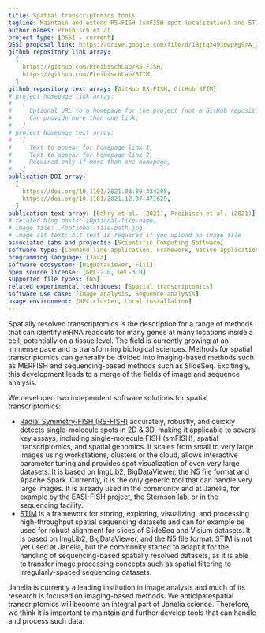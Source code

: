 ```yaml
---
title: Spatial transcriptomics tools
tagline: Maintain and extend RS-FISH (smFISH spot localization) and STIM (handling spatial transcriptomics data).
author names: Preibisch et al.
project type: [OSSI - current]
OSSI proposal link: https://drive.google.com/file/d/1Bjtqz49JdwpXg9rA_Xk_0qjQuV7fwKvu/view
github repository link array:
  [
    https://github.com/PreibischLab/RS-FISH,
    https://github.com/PreibischLab/STIM,
  ]
github repository text array: [GitHub RS-FISH, GitHub STIM]
# project homepage link array:
#   [
#     Optional URL to a homepage for the project (not a GitHub repository),
#     Can provide more than one link,
#   ]
# project homepage text array:
#   [
#     Text to appear for homepage link 1,
#     Text to appear for homepage link 2,
#     Required only if more than one homepage,
#   ]
publication DOI array:
  [
    https://doi.org/10.1101/2021.03.09.434205,
    https://doi.org/10.1101/2021.12.07.471629,
  ]
publication text array: [Bahry et al. (2021), Preibisch et al. (2021)]
# related blog posts: [Optional-file-name]
# image file: ./optional-file-path.jpg
# image alt text: Alt text is required if you upload an image file
associated labs and projects: [Scientific Computing Software]
software type: [Command line application, Framework, Native application]
programming language: [Java]
software ecosystem: [BigDataViewer, Fiji]
open source license: [GPL-2.0, GPL-3.0]
supported file types: [N5]
related experimental techniques: [Spatial transcriptomics]
software use case: [Image analysis, Sequence analysis]
usage environment: [HPC cluster, Local installation]
---
```


Spatially resolved transcriptomics is the description for a range of methods that can identify mRNA readouts for many genes at many locations inside a cell, potentially on a tissue level. The field is currently growing at an immense pace and is transforming biological sciences. Methods for spatial transcriptomics can generally be divided into imaging-based methods such as MERFISH and sequencing-based methods such as SlideSeq. Excitingly, this development leads to a merge of the fields of image and sequence analysis.

We developed two independent software solutions for spatial transcriptomics:

- [Radial Symmetry-FISH (RS-FISH)](https://github.com/PreibischLab/RS-FISH) accurately, robustly, and quickly detects single-molecule spots in 2D & 3D, making it applicable to several key assays, including single-molecule FISH (smFISH), spatial transcriptomics, and spatial genomics. It scales from small to very large images using workstations, clusters or the cloud, allows interactive parameter tuning and provides spot visualization of even very large datasets. It is based on ImgLib2, BigDataViewer, the N5 file format and Apache Spark. Currently, it is the only generic tool that can handle very large images. It is already used in the community and at Janelia, for example by the EASI-FISH project, the Sternson lab, or in the sequencing facility.
- [STIM](https://github.com/PreibischLab/STIM) is a framework for storing, exploring, visualizing, and processing high-throughput spatial sequencing datasets and can for example be used for robust alignment for slices of SlideSeq and Visium datasets. It is based on ImgLib2, BigDataViewer, and the N5 file format. STIM is not yet used at Janelia, but the community started to adapt it for the handling of sequencing-based spatially resolved datasets, as it is able to transfer image processing concepts such as spatial filtering to irregularly-spaced sequencing datasets.

Janelia is currently a leading institution in image analysis and much of its research is focused on imaging-based methods. We anticipatespatial transcriptomics will become an integral part of Janelia science. Therefore, we think it is important to maintain and further develop tools that can handle and process such data.

